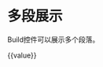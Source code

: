# 多段展示

Build控件可以展示多个段落。

<div id="ex-build-02">
  <build ref="build" :data="data" :value="value" 
    :errors="errors" :rules="rules" :label-width="labelWidth"
    theme="tab" :show-box="false" :buttons="buttons"></build>
  <div>
    {{value}}
  </div>
</div>
<script>
var choices = [
  {label:'选项一', value: 'A'},
  {label:'选项二', value: 'B'},
  ]
Vue.component('u-table', {
  template: '<table><tr><th>Test</th></tr><tr><td>AAA</td></tr></table>'
})
var ex_build_02 = new Vue({
  el: '#ex-build-02',
  data: function () {
    var self = this
    var data = [
      {
        name: 'basic1',
        title: '基本信息1',
        theme: 'border',
        labelAlign: 'left',
        fields: [
          {name: 'str1', label: '字符串1', placeholder: '请输入...', help: '帮助信息',
            info: 'info信息', required: true, rule: {type: 'email'}, labelAlign: 'right'},
          {name: 'str2', label: '静态字符串2', static: true, required: true, convert: function(v){
            return '<a href="#">' + v + '</a>'
            }
          },
          {name: 'select1', label: '选择', type: 'select', required: true, options: {choices: choices}},
          {name: 'select2', label: '选择', type: 'select', static: true, options: {choices: choices}},
          // {name: 'rich1', label: '富文本', type: 'tinymce', options: { options: {height: 200}}},
          {name: 'grid', label: '表格', type: 'Grid', labelDir: 'vertical', options: {
            data: {
              columns: [
                {name:'name1', title:'Name1', width:100, fixed: 'left'},
                {name:'name2', title:'Name2', width: 100, fixed: 'left'},
                {name:'name3', title:'Name3', width:100},
                {name:'name4', title:'Name4', align:'center', width:200},
              ]
            }
          }}
        ],
        layout: [
          ['str1', 'str2'],
          ['select1', 'select2'],
          // ['rich1'],
          ['grid']
        ],
      },
      {
        name: 'files',
        title: '附件',
        component: 'u-table'
      },
      {
        name: 'basic2',
        title: '基本信息2',
        fields: [
          {name: 'select3', label: '选择', type: 'select', required: true, multiple: true, options: {choices: choices}
          },
          {name: 'select4', label: '选择', type: 'select', multiple: true, static: true, options: {choices: choices}
          },
        ],
        layout: [
          ['select3', 'select4'],
        ]
      },
    ]
    return {data:data, value: {
              select1: 'B',
              select2: 'A',
              select3: ['A', 'B'],
              select4: ['A', 'B'],
              grid: [
                {name1: '1', name2: '2', name3: '3', name4: '4'},
                {name1: '2', name2: '2', name3: '3', name4: '4'},
                {name1: '3', name2: '2', name3: '3', name4: '4'},
                {name1: '4', name2: '2', name3: '3', name4: '4'},                
              ]
            },
            errors: {},
            rules: {
              str1: function(rule, value, callback, source, options) {
                if (value !== 'abc@gmail.com') {
                  callback (new Error('邮件地址必须为 abc@gmail.com'))
                } else {
                  callback()
                }
              }
            },
            buttons: [
              [{label: '查看结果', type:'primary', onClick: function(target, data){
                  console.log(target, data)
                }
              }],
              [{label: '校验', type:'primary', onClick: function(target, data){
                  self.$refs.build.validate(self.save)
                }
              }],
              [{label: '合并出错结果', type:'info', onClick: function(target, data){
                  self.$refs.build.errors = {select1: '这是合并后的错误'}
                }
              }],
              [{label: '隐藏基本信息2', type:'info', onClick: function(target, data){
                  //self.$refs.build = {select1: '这是合并后的错误'}
                  self.$set(self.$refs.build.data[2], 'hidden', !self.$refs.build.data[2].hidden)
                }
              }],
              [
                {component: 'u-select', props: {choices: [{label: 'Test A', value: 'A'}, {label: 'Test B', value: 'B'}], value: 'A'}, on: {input: function(v){self.$Message.info(v)}}}
              ]
            ],
            labelWidth: 200
          }
  },
  methods: {
    save: function(error) {
      if (error) {
        this.$Message.error(error)
      } else {
        this.$Message.info('saved')
      }
    }
  }
})
</script>
